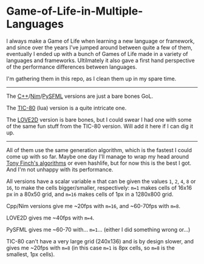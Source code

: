 # Game-of-Life-in-Multiple-Languages
I always make a Game of Life when learning a new language or framework, and since over the years I've jumped around between quite a few of them, eventually I ended up with a bunch of Games of Life made in a variety of languages and frameworks. Ultilmately it also gave a first hand perspective of the performance differences between languages.

I'm gathering them in this repo, as I clean them up in my spare time. 

---

The [C++](./C++)/[Nim](./Nim)/[PySFML](./Python/PySFML) versions are just a bare bones GoL. 

The [TIC-80](./Lua/TIC-80) (lua) version is a quite intricate one. 

The [LOVE2D](./Lua/LÖVE2D/) version is bare bones, but I could swear I had one with some of the same fun stuff from the TIC-80 version. Will add it here if I can dig it up.

---

All of them use the same generation algorithm, which is the fastest I could come up with so far. Maybe one day I'll manage to wrap my head around [Tony Finch's algorithms](https://dotat.at/prog/life/life.html) or even hashlife, but for now this is the best I got. And I'm not unhappy with its performance. 

All versions have a scalar variable `m` that can be given the values `1`, `2`, `4`, `8` or `16`, to make the cells bigger/smaller, respectively: `m=1` makes cells of 16x16 px in a 80x50 grid, and `m=16` makes cells of 1px in a 1280x800 grid.

Cpp/Nim versions give me ~20fps with `m=16`, and ~60-70fps with `m=8`.

LOVE2D gives me ~40fps with `m=4`.

PySFML gives me ~60-70 with... `m=1`... (either I did something wrong or...)

TIC-80 can't have a very large grid (240x136) and is by design slower, and gives me ~20fps with `m=8` (in this case `m=1` is 8px cells, so `m=8` is the smallest, 1px cells).
